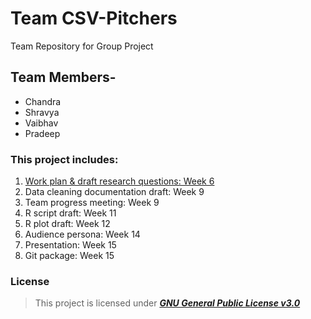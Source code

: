 # Team CSV-Pitchers
Team Repository for Group Project
## **Team Members-**
* Chandra
* Shravya
* Vaibhav
* Pradeep

### This project includes:

1. [Work plan & draft research questions:  Week 6](https://github.com/vrahangdale/ISQA_8086-TeamProject/tree/master/WorkPlan-%20RQs)
2.  Data cleaning documentation draft:  Week 9
3.  Team progress meeting:  Week 9
4.  R script draft:  Week 11
5.  R plot draft:  Week 12
6.  Audience persona:  Week 14
7.  Presentation:  Week 15
8.  Git package:  Week 15



### License
>This project is licensed under  [**_GNU General Public License v3.0_**](https://github.com/vrahangdale/Team-7/blob/master/LICENSE)

